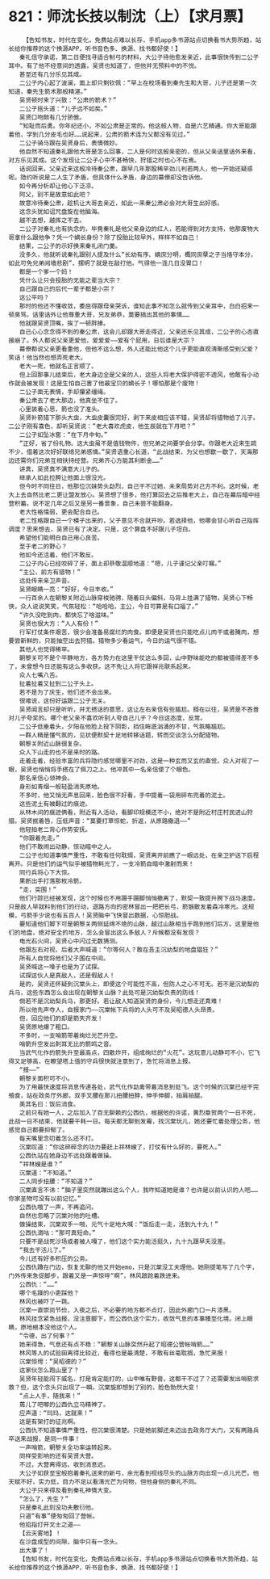 # 821：师沈长技以制沈（上）【求月票】
        【告知书友，时代在变化，免费站点难以长存，手机app多书源站点切换看书大势所趋，站长给你推荐的这个换源APP，听书音色多、换源、找书都好使！】
       秦礼信守承诺，第二日便找寻适合制弓的材料，大公子待他愈发亲近，此事很快传到二公子耳中。有了他不经意间的透露，吴贤也知道了，但他并无预料中的不悦。
       甚至还有几分乐见其成。
       二公子内心起了波澜，面上却只剩钦佩：“早上在校场看到秦先生和大哥，儿子还是第一次知道，秦先生箭术那般精湛。”
       吴贤顿时来了兴致：“公肃的箭术？”
       二公子摇头道：“儿子远不如矣。”
       吴贤口吻颇有几分骄傲。
       “知耻而后勇。你年纪还小，不如公肃是正常的。他这般人物，自是六艺精通。你大哥能跟着他，学到几分皮毛也好……说起来，公肃的箭术连为父都没有见过。”
       二公子骑马跟在吴贤身后，表情微妙。
       他自然不知道秦礼跟他大哥是怎么回事，二人是何时这般亲密的，但从父亲话里话外来看，对方乐见其成。这个发现让二公子心中不甚畅快，狩猎之时也心不在焉。
       话说回来，父亲近来这般冷待秦公肃，跟早几年那股稀罕劲儿判若两人，他一开始还疑惑呢。隐约听说是二人生了矛盾，但具体什么矛盾，身边的幕僚却没告诉他。
       如今再分析却让他心下泛凉。
       阿父，别不是故意如此吧？
       故意冷待秦公肃，趁机让大哥去亲近，如此一来秦公肃必会对大哥生出好感。
       这念头犹如诅咒盘旋在他脑海。
       越不去想，越挥之不去。
       二公子对秦礼也有执念的，毕竟秦礼是他父亲身边的红人，若能得到对方支持，他那废物大哥拿什么跟他争？凭一个嫡长身份？除了投胎比较早外，样样不如自己！
       结果，二公子的示好换来秦礼闭门羹。
       没多久，他就听说秦礼跟别人提及什么“长幼有序、嫡庶分明，概同庶孽之子当恪守本分，如此可免兄弟阋墙悲剧”，摆明了就是在敲打他。气得他一连几日没胃口！
       都是一个爹一个妈！
       凭什么让只会投胎的无能之辈当大宗？
       自己跟自己的后代一辈子都是小宗？
       这公平吗？
       那时的他还不懂收敛，委屈得跟母亲哭诉，谁知此事不知怎么就传到父亲耳中，白白招来一顿臭骂。话里话外让他尊重大哥，兄友弟恭，莫要搞出其他的事情……
       他就跟吴贤顶嘴，挨了一顿胖揍。
       自己心心念念得不到的秦公肃，这会儿却跟大哥走得近，父亲还乐见其成，二公子的心态直接崩了。外人都说父亲更爱他，爱爱爱——爱有个屁用，日后谁是大宗？
       幕僚都说父亲更看重他，但他不这么想，外人还能比他这个儿子更能直观清晰感受到父爱？笑话！他当然也想弄死老大。
       老大一死，他就名正言顺了。
       但上回那事儿结束后，老大身边全是父亲的人，这些人将老大保护得密不透风，他敢有小动作就会被发现！这是生怕自己害了他最宝贝的嫡长子！哪怕那是个废物！
       二公子面无表情，手却攥紧缰绳。
       秦公肃去了老大那边，他真坐不住了。
       心里装着心思，箭也没了准头。
       吴贤补箭猎下那头大虫，大虫皮囊很完好，剥下来皮相应该不错，吴贤却将猎物给了儿子。二公子刚有喜色，却听吴贤说：“老大喜欢虎皮，他生辰就在下月吧？”
       二公子如坠冰窖：“在下月中旬。”
       “正好，省了份礼物。这大虫虽不是值钱物件，但兄弟之间要学会分享。你跟老大近来生疏不少，借着这次好好联络兄弟感情。”吴贤语重心长道，“此战结束，为父也想歇一歇了，天海那边还需你们兄弟互相扶持经营。兄弟齐心方能其利断金……”
       讲真，吴贤真不满意大儿子的。
       继承人如此拉胯让他面上很没光。
       但今时不同往日，他那位沉妹势头勐烈，自己干不过她，未来局势对己方不利。这时候，老大上去自然比老二更让盟友放心。吴贤想了很多，他打算回去之后推老大上，自己在幕后暗中经营积蓄。说不定几年之后又是另一番景象，自己未尝不能翻身。
       老大性格懦弱，更会配合自己。
       老二性格跟自己一个模子出来的，父子意见不合就开吵。若选择他，他哪会甘心听自己指挥调度？思来想去，吴贤已有了决定。只是，这个算盘不好跟儿子坦白。
       希望他们能明白自己用心良苦。
       至于老二的野心？
       他如今还活着，他们不敢反。
       二公子内心已经咬碎了牙，面上却恭敬温顺地道：“嗯，儿子谨记父亲叮嘱。”
       “主公，前方有猎物！”
       远处传来亲卫声音。
       吴贤眼睛一亮：“好好，今日丰收。”
       一行百余人在朝黎关附近山脉穿梭驰骋，随着日头偏斜，马背上挂满了猎物，吴贤心下畅快，众人说说笑笑，气氛轻松：“哈哈哈，主公，今日可算是有口福了。”
       “许久没吃到肉，都快忘了啥滋味。”
       吴贤也很大方：“人人有份！”
       行军打仗条件艰苦，很少会准备易腐烂的肉食。即便是吴贤也只能吃点儿肉干或者腌肉，想要尝新鲜的，只能抽空出去狩猎。猎物多少看运气，今日的运气很不错。
       其他人也觉得稀罕。
       朝黎关可不是个平静地方，各方势力在这里干仗这么多回，山中野味能吃的都被猎得差不多了，未曾想今日还能有这么多收获。这不免让人将它跟祥兆联系起来。
       众人七嘴八舌。
       扯着扯着又扯到二公子头上。
       若不是为了庆生，他们还不会出来。
       很难说，这份好运跟二公子无关。
       吴贤闻言却只是听听，并无搭话的意思，这让左右亲信有些尴尬。搁在以往，吴贤是不吝啬对儿子夸奖的。哪个老父亲不喜欢听别人夸自己儿子？今日这态度，反常。
       二公子低垂着头，夕阳在他脸上投下阴影，挡住眸底汹涌的不甘，气氛略尴尬。
       一群人精是懂气氛的，见状便默契十足地转移话题，转而交谈怎么分配猎物。
       朝黎关附近山脉很复杂。
       众人下山走的也不是来时的路。
       走着走着，经验丰富的兵将隐约感觉哪里不对劲，这是一种玄而又玄的直觉。众人对视了一眼，吴贤也悄悄将手搭在了佩刀之上。他冲其中一名亲信使了个眼色。
       那名亲信心领神会。
       身形如青烟一般轻盈消失原地。
       不多时，他又悄无声息回来，脸色很不好看，手中提着一袋用碎布兜着的泥土。
       这些泥土有被翻过的痕迹。
       从林木间的痕迹俩看，附近有人活动，看脚印规模还不小，绝对不是附近村庄村民进山狩猎。吴贤抿着唇，压低声音：“莫要打草惊蛇，折返，从原路撤退——”
       他轻拍老二背心作势安抚。
       “你跟着先走。”
       他们不敢闹出动静，惊动暗中之人。
       二公子也知道事情严重性，不敢有任何耽搁，吴贤离开前瞧了一眼远处，在亲卫护送下启程离开。只是他们的运气似乎被猎物耗光了，一支冷箭自暗中激射而来！
       同行兵将心下大惊。
       果断出手打落那枚冷箭。
       “走，突围！”
       他们行踪已经被发现，这个时候也不用蹑手蹑脚悄悄撤离了，默契一致提升胯下战马速度。只是敌人早就料到他们的行动，退路方向的密林冒出一把把长弓，箭镞散发着森冷寒光。这规模，弓箭手少说也有五百人！吴贤脑中飞快冒出数据，心惊胆战。
       要知道他们脚下可是朝黎关两侧延绵不绝的山脉，越过山脉相当于跑到他们后方。这里是他们的地盘，绝对安全的地方，怎么会冒出这么多敌人？斥候都没有发现？
       电光石火间，吴贤心中闪过无数猜测。
       他跟左右对视，后者大声喊道：“尔等何人？敢在吾主沉幼梨的地盘猖狂？”
       所有人自觉将他们父子围在中间。
       吴贤喊这一嗓子也是为了试探。
       试探这伙人是真敌人，还是假敌人！
       是的，吴贤还怀疑到沉棠头上，即便这个可能性不高，但防人之心不可无。若不是沉幼梨的兵马，这些东西怎么会出现在朝黎关山脉？此处可是沉幼梨负责的防线！
       倘若不是沉幼梨兵马，那更好。若让敌人知道吴贤的身份，今儿想走还真难！
       所以他先声夺人，自报家门——沉棠帐下兵将的人头可不及吴昭德人头昂贵。
       但，回应他们的却是箭失齐发！
       吴贤原地爆了粗口。
       不多时，一支哨箭带着绚烂光芒升空。
       哨箭升空发出刺耳无比的箭鸣之音。
       当武气化作的箭失升至最高点，四散炸开，组成绚烂的“火花”。这玩意儿动静可不小，它飞得又足够高，在瞭望塔上值的守兵很快就注意到了，急忙将消息上报。
       “报——”
       朝黎关面积可不小。
       为了用最快速度将消息传递各处，武气化作勐禽带着消息到处飞。这个时候的沉棠已经干完飧食，站在政务厅外廊，双手叉腰在那儿扭腰扭脖，伸手伸脚，拍肩拍腿。
       美其名曰：饭后消食。
       之前只有她一人，之后加入了百无聊赖的公西仇，根据他的许诺，黄烈章贺两个一日不死，此战一日不结束，他就要干耗一日。每天都无聊到发霉，找沉棠玩儿，她还要忙着处理公务，他感觉自己都要抑郁了。
       每天嘴里念叨着怎么还不打。
       沉棠叹道：“你这碎碎念的功力要赶上祥林嫂了，打仗有什么好的，要死人。”
       公西仇站在她身边不远处跟着做操。
       “祥林嫂是谁？”
       沉棠道：“不知道。”
       二人同步扭腰：“不知道？”
       沉棠直言不讳：“脑子里突然就蹦出这么个人，我咋知道她是谁？也许是以前认识的人吧……你家圣物可没有以前记忆。”
       公西仇哦了一声，不再追问。
       自然也忽略了沉棠对他的吐槽。
       做操结束，沉棠双手一啪，元气十足地大喊：“饭后走一走，活到九十九！”
       公西仇滴咕：“那可真短命。”
       只要不是战死沙场或者被人嘎了，他们这个实力能活挺久，九十九跟早夭没差。
       “我去干活儿了。”
       今儿还有好多积压的公务。
       公西仇蹲在门边，恢复无聊的他又开始emo，只是沉棠没工夫理他。她刚提笔写了几个字，门外传来急促脚步，跟着又是一声惊呼“啊”，林风踉跄着跌进来。
       公西仇：“……”
       哪个毛躁的小吏踩他？
       林风也被吓了一跳。
       沉棠一直崇尚节俭，入夜之后，不必要的地方都不点灯，因此外廊门口一片漆黑。
       林风挂念紧急战报，没注意脚下，而公西仇这个实力，收敛气息的本事臻至化境。闭上眼睛，原地根本没他这个人。
       “令德，出了何事？”
       她来得急，气息还有点不稳：“朝黎关山脉突然升起了昭德公营帐哨箭……”
       林风等人的试验田离得比较近，看得也是最清楚，不敢有丝毫耽搁，急忙来报！
       沉棠惊愕：“吴昭德的？”
       这家伙怎么跑山里了？
       吴贤年轻能闯下威名，打是肯定能打的，山中唯有野兽，这都干不过了？还需要发出哨箭求救？但，这个念头只出现了一瞬。沉棠旋即想到了别的，脸色勃然大变！
       “点上人手，随我来！”
       蔫儿了吧唧的公西仇立马精神了。
       应声道：“玛玛，这就来！”
       这是有架打的征兆啊。
       公西仇不知道事情严重性，但沉棠很清楚。只是她前脚还未迈出去政务厅大门，又有两路兵卒送来战报，是同一件事！
       一声哨箭，朝黎关全功率运转起来。
       同样受影响的还有吴贤大营。
       不过，大营离得远，收到消息迟。
       大公子如获至宝般抱着秦礼送来的新弓，余光看到视线尽头的山脉方向出现一点儿光芒。他天赋不好，实力低，目力不足以看清光芒为何物，但他身侧的秦礼不同。
       大公子只来得及看到秦礼神情大变。
       “怎么了，先生？”
       只是秦礼此刻没功夫敷衍他。
       只道“有事”便匆匆回了营帐。
       他掐指打开文士之道——
       【云天雾地】！
       在沙盘成型的间隙，脑中只有一念头。
       出大事了！
       【告知书友，时代在变化，免费站点难以长存，手机app多书源站点切换看书大势所趋，站长给你推荐的这个换源APP，听书音色多、换源、找书都好使！】